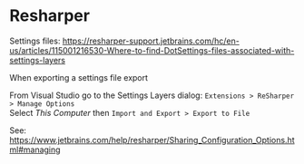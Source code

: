 # Resharper

Settings files:
https://resharper-support.jetbrains.com/hc/en-us/articles/115001216530-Where-to-find-DotSettings-files-associated-with-settings-layers

When exporting a settings file export 

From Visual Studio go to the Settings Layers dialog:
`Extensions > ReSharper > Manage Options`  
Select *This Computer* then `Import and Export > Export to File`

See: https://www.jetbrains.com/help/resharper/Sharing_Configuration_Options.html#managing
